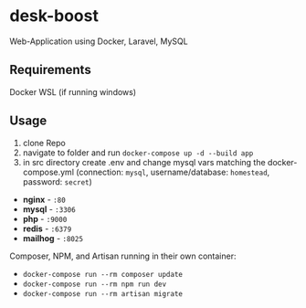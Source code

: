 # desk-boost
Web-Application using Docker, Laravel, MySQL

## Requirements
Docker
WSL (if running windows)

## Usage
1. clone Repo
2. navigate to folder and run `docker-compose up -d --build app`
3. in src directory create .env and change mysql vars matching the docker-compose.yml (connection: `mysql`, username/database: `homestead`, password: `secret`)

- **nginx** - `:80`
- **mysql** - `:3306`
- **php** - `:9000`
- **redis** - `:6379`
- **mailhog** - `:8025` 

Composer, NPM, and Artisan running in their own container:

- `docker-compose run --rm composer update`
- `docker-compose run --rm npm run dev`
- `docker-compose run --rm artisan migrate`